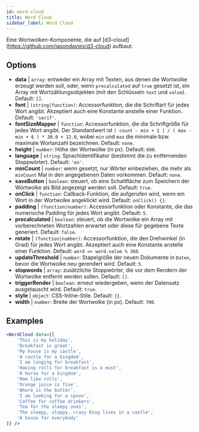 ```yaml
---
id: word-cloud 
title: Word Cloud
sidebar_label: Word Cloud
---
```


Eine Wortwolken-Komponente, die auf [d3-cloud] (https://github.com/jasondavies/d3-cloud) aufbaut.

## Options

* __data__ | `array`: entweder ein Array mit Texten, aus denen die Wortwolke erzeugt werden soll, oder, wenn `precalculated` auf `true` gesetzt ist, ein Array mit Wortzählungsobjekten (mit den Schlüsseln `text` und `value`). Default: `[]`.
* __font__ | `(string|function)`: Accessorfunktion, die die Schriftart für jedes Wort angibt. Akzeptiert auch eine Konstante anstelle einer Funktion. Default: `'serif'`.
* __fontSizeMapper__ | `function`: Accessorfunktion, die die Schriftgröße für jedes Wort angibt. Der Standardwert ist `( count - min + 1 ) / ( max - min + 6 ) * 30.0 + 12.0`, wobei `min` und `max` die minimale bzw. maximale Wortanzahl bezeichnen. Default: `none`.
* __height__ | `number`: Höhe der Wortwolke (in px). Default: `600`.
* __language__ | `string`: Sprachidentifikator (bestimmt die zu entfernenden Stoppwörter). Default: `'en'`.
* __minCount__ | `number`: wenn gesetzt, nur Wörter einbeziehen, die mehr als `minCount` Mal in den angegebenen Daten vorkommen. Default: `none`.
* __saveButton__ | `boolean`: steuert, ob eine Schaltfläche zum Speichern der Wortwolke als Bild angezeigt werden soll. Default: `true`.
* __onClick__ | `function`: Callback-Funktion, die aufgerufen wird, wenn ein Wort in der Wortwolke angeklickt wird. Default: `onClick() {}`.
* __padding__ | `(function|number)`: Accessorfunktion oder Konstante, die das numerische Padding für jedes Wort angibt. Default: `5`.
* __precalculated__ | `boolean`: steuert, ob die Wortwolke ein Array mit vorberechneten Wortzahlen erwartet oder diese für gegebene Texte generiert. Default: `false`.
* __rotate__ | `(function|number)`: Accessorfunktion, die den Drehwinkel (in Grad) für jedes Wort angibt. Akzeptiert auch eine Konstante anstelle einer Funktion. Default: `word => word.value % 360`.
* __updateThreshold__ | `number`: Stapelgröße der neuen Dokumente in `Daten`, bevor die Wortwolke neu gerendert wird. Default: `5`.
* __stopwords__ | `array`: zusätzliche Stoppwörter, die vor dem Rendern der Wortwolke entfernt werden sollen. Default: `[]`.
* __triggerRender__ | `boolean`: erneut wiedergeben, wenn der Datensatz ausgetauscht wird. Default: `true`.
* __style__ | `object`: CSS-Inline-Stile. Default: `{}`.
* __width__ | `number`: Breite der Wortwolke (in px). Default: `700`.


## Examples

```jsx live
<WordCloud data={[
	'This is my holiday', 
	'Breakfast is great', 
	'My house is my castle', 
	'A castle for a kingdom', 
	'I am longing for breakfast',
	'Having rolls for breakfast is a must',
	'A horse for a kingdom',
	'Mom like rolls',
	'Orange juice is fine',
	'Where is the butter',
	'I am looking for a spoon',
	'Coffee for coffee drinkers',
	'Tea for the sleepy ones',
	'The sleepy, sloppy, crazy King lives in a castle',
	'A house for everybody'
]} />
```



